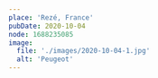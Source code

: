 ```yaml
---
place: 'Rezé, France'
pubDate: 2020-10-04
node: 1688235085
image:
  file: './images/2020-10-04-1.jpg'
  alt: 'Peugeot'
---
```

